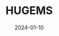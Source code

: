 ---
title: HUGEMS
image: /assets/wp-content/uploads/2023/02/Copy-of-Untitled-Design-1.png
description: The best classes to take at Harvard, built with sentiment analysis and web scraping.
project_link: https://hugems.net
code_link: https://github.com/jeqcho/harvard-gems
date: 2024-01-10
---